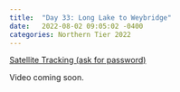 ```yaml
---
title:  "Day 33: Long Lake to Weybridge"
date:   2022-08-02 09:05:02 -0400
categories: Northern Tier 2022
---
```


[Satellite Tracking (ask for password)](https://us0-share.explore.garmin.com/share/harveybarnhard)

Video coming soon.

<p style="text-align: center;"><div class='strava-embed-placeholder' data-embed-type='activity' data-embed-id='7572395174'></div><script src='https://strava-embeds.com/embed.js'></script></p>
